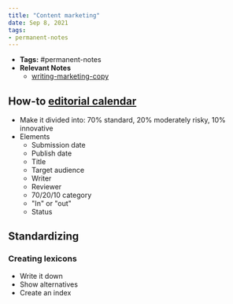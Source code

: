 ```yaml
---
title: "Content marketing"
date: Sep 8, 2021
tags:
- permanent-notes
---
```


- **Tags:** #permanent-notes 
- **Relevant Notes**
	- [writing-marketing-copy](notes/writing-marketing-copy.md)


## How-to [editorial calendar](notes/editorial-calendar.md)
- Make it divided into: 70% standard, 20% moderately risky, 10% innovative
- Elements
	- Submission date
	- Publish date
	- Title
	- Target audience
	- Writer
	- Reviewer
	- 70/20/10 category
	- "In" or "out"
	- Status

## Standardizing
### Creating lexicons
- Write it down
- Show alternatives
- Create an index